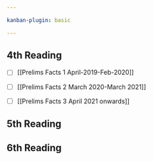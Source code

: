 ```yaml
---

kanban-plugin: basic

---
```


## 4th Reading

- [ ] [[Prelims Facts 1 April-2019-Feb-2020]]
- [ ] [[Prelims Facts 2 March 2020-March 2021]]
- [ ] [[Prelims Facts 3 April 2021 onwards]]


## 5th Reading



## 6th Reading




